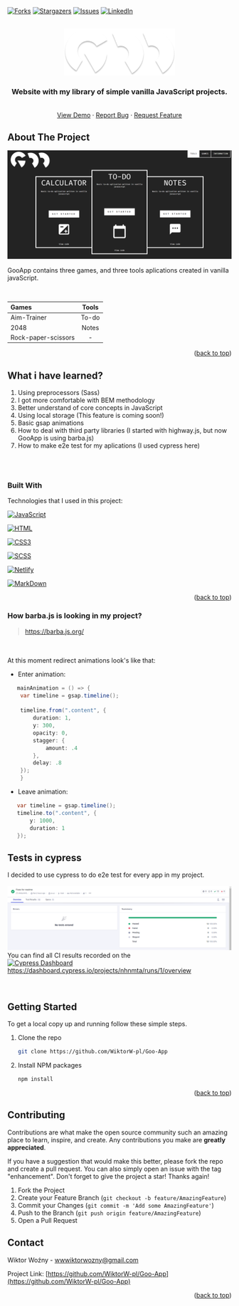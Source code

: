 <a name="readme-top"></a>


[![Forks][forks-shield]][forks-url]
[![Stargazers][stars-shield]][stars-url]
[![Issues][issues-shield]][issues-url]
[![LinkedIn][linkedin-shield]][linkedin-url]




<br />
<div align="center">
  <a href="https://admiring-aryabhata-bb43d5.netlify.app/">
    <img src="img/main-logo-fully.png" alt="Logo" width="250">
  </a>

  <h3 align="center">Website with my library of simple vanilla JavaScript projects.</h3>

  <p align="center">
    <br />
    <a href="https://admiring-aryabhata-bb43d5.netlify.app/">View Demo</a>
    ·
    <a href="https://github.com/WiktorW-pl/Goo-App/issues">Report Bug</a>
    ·
    <a href="https://github.com/WiktorW-pl/Goo-App/issues">Request Feature</a>
  </p>
</div>

## About The Project

![Product Name Screen Shot][product-screenshot]

GooApp contains three games, and three tools aplications created in vanilla javaScript.

<br />

| Games                 | Tools       | 
| :---                  |    :----:   |     
| Aim-Trainer           | To-do       | 
| 2048        | Notes       | 
| Rock-paper-scissors   | -  | 

<p align="right">(<a href="#readme-top">back to top</a>)</p>

## What i have learned?
1. Using preprocessors (Sass)
2. I got more comfortable with BEM methodology
3. Better understand of core concepts in JavaScript
4. Using local storage (This feature is coming soon!)
5. Basic gsap animations
6. How to deal with third party libraries (I started with highway.js, but now GooApp is using barba.js)
7. How to make e2e test for my aplications (I used cypress here)

<br />
<br />

### Built With

Technologies that I used in this project:

 [![JavaScript][JavaScript]][JavaScript-url]

 [![HTML][html.com]][html-url]

 [![CSS3][css.com]][css-url]

 [![SCSS][sass.com]][sass-url]

 [![Netlify][netlify.com]][netlify-url]

 [![MarkDown][markdown.com]][markdown-url]

<p align="right">(<a href="#readme-top">back to top</a>)</p>

 ### How barba.js is looking in my project?
> https://barba.js.org/

 <br> <br> At this moment redirect animations look's like that: 
 - Enter animation:

```Java Script
   mainAnimation = () => {
    var timeline = gsap.timeline();
    
    timeline.from(".content", {
        duration: 1,
        y: 300,
        opacity: 0,
        stagger: {
            amount: .4
        },
        delay: .8
    });
    }
```
- Leave animation:
 ```Java Script
    var timeline = gsap.timeline();
    timeline.to(".content", {
        y: 1000, 
        duration: 1
    });
```

## Tests in cypress

I decided to use cypress to do e2e test for every app in my project. 
<br />
<br />
![cypress-raport-screenshot]
 You can find all CI results recorded on the 
<br/> [![Cypress Dashboard](https://img.shields.io/badge/cypress-dashboard-brightgreen.svg)](https://dashboard.cypress.io/projects/nhnmta/runs/1/overview)
<br/>
https://dashboard.cypress.io/projects/nhnmta/runs/1/overview



<br />

## Getting Started


To get a local copy up and running follow these simple  steps.


1. Clone the repo
   ```sh
   git clone https://github.com/WiktorW-pl/Goo-App
   ```
2. Install NPM packages
   ```sh
   npm install
   ```


<p align="right">(<a href="#readme-top">back to top</a>)</p>

## Contributing

Contributions are what make the open source community such an amazing place to learn, inspire, and create. Any contributions you make are **greatly appreciated**.

If you have a suggestion that would make this better, please fork the repo and create a pull request. You can also simply open an issue with the tag "enhancement".
Don't forget to give the project a star! Thanks again!

1. Fork the Project
2. Create your Feature Branch (`git checkout -b feature/AmazingFeature`)
3. Commit your Changes (`git commit -m 'Add some AmazingFeature'`)
4. Push to the Branch (`git push origin feature/AmazingFeature`)
5. Open a Pull Request


## Contact

Wiktor Woźny - wwwiktorwozny@gmail.com

Project Link: [https://github.com/WiktorW-pl/Goo-App](https://github.com/WiktorW-pl/Goo-App)


<p align="right">(<a href="#readme-top">back to top</a>)</p>



[product-screenshot]: <images/app-img.PNG>
[forks-shield]: https://img.shields.io/github/forks/WiktorW-pl/Goo-App?style=for-the-badge
[forks-url]: https://github.com/WiktorW-pl/Goo-App/network/members
[stars-shield]: https://img.shields.io/github/stars/WiktorW-pl/Goo-App?style=for-the-badge
[stars-url]: https://github.com/WiktorW-pl/Goo-App/stargazers
[issues-shield]: https://img.shields.io/github/issues/WiktorW-pl/Goo-App?style=for-the-badge
[issues-url]: https://github.com/WiktorW-pl/Goo-App/issues
[linkedin-shield]: https://img.shields.io/badge/-LinkedIn-black.svg?style=for-the-badge&logo=linkedin&colorB=555
[linkedin-url]: https://www.linkedin.com/in/wiktor-wo%C5%BAny-562708237/
[product-screenshot]: images/screenshot.png
[cypress-raport-screenshot]: images/cypress-raport-gooapp.png
[Next.js]: https://img.shields.io/badge/next.js-000000?style=for-the-badge&logo=nextdotjs&logoColor=white
[Next-url]: https://nextjs.org/
[JavaScript]: https://img.shields.io/badge/JavaScript-F7DF1E?style=for-the-badge&logo=javascript&logoColor=black
[JavaScript-url]: https://www.javascript.com/
[html.com]: 	https://img.shields.io/badge/HTML5-E34F26?style=for-the-badge&logo=html5&logoColor=white
[html-url]: https://html.com/
[sass.com]: https://img.shields.io/badge/Sass-CC6699?style=for-the-badge&logo=sass&logoColor=white
[sass-url]: https://sass-lang.com/
[netlify.com]: https://img.shields.io/badge/Netlify-00C7B7?style=for-the-badge&logo=netlify&logoColor=white
[netlify-url]: https://www.netlify.com/
[markdown.com]: https://img.shields.io/badge/Markdown-000000?style=for-the-badge&logo=markdown&logoColor=white
[markdown-url]: https://www.markdownguide.org/
[css.com]: https://img.shields.io/badge/CSS3-1572B6?style=for-the-badge&logo=css3&logoColor=white
[css-url]: https://developer.mozilla.org/en-US/docs/Web/CSS